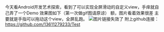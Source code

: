 今天看Android开发艺术探索，看到了可以实现全屏滑动的自定义view，手痒就自己弄了一个Demo 
效果图如下（第一次做gif图请原谅） 
额，图片看着效果很差 
主要就是手指可以拖动这个view，全屏乱跑。
![图片链接失效了](http://img.blog.csdn.net/20170318150459172?watermark/2/text/aHR0cDovL2Jsb2cuY3Nkbi5uZXQvcXFfMzQ1NTcyODQ=/font/5a6L5L2T/fontsize/400/fill/I0JBQkFCMA==/dissolve/70/gravity/SouthEast)
附上github连接：https://github.com/13611279233/Test
